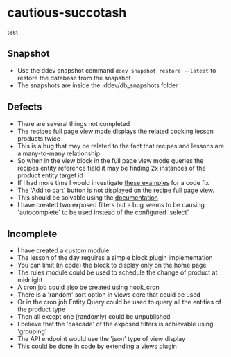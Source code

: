 # cautious-succotash
test
## Snapshot
- Use the ddev snapshot command `ddev snapshot restore --latest` to restore the database from the snapshot
- The snapshots are inside the .ddev/db_snapshots folder
## Defects
- There are several things not completed
- The recipes full page view mode displays the related cooking lesson products twice
- This is a bug that may be related to the fact that recipes and lessons are a many-to-many relationship
- So when in the view block in the full page view mode queries the recipes entity reference field it may be finding 2x instances of the product entity target id
- If I had more time I would investigate [these examples](https://docs.drupalcommerce.org/commerce2/developer-guide/core/libraries-and-dependencies/state-machine/code-recipes) for a code fix
- The 'Add to cart' button is not displayed on the recipe full page view.
- This should be solvable using the [documentation](https://docs.drupalcommerce.org/commerce2/developer-guide/products/displaying-products/add-to-cart-form)
- I have created two exposed filters but a bug seems to be causing 'autocomplete' to be used instead of the configured 'select'
## Incomplete
- I have created a custom module
- The lesson of the day requires a simple block plugin implementation
- You can limit (in code) the block to display only on the home page
- The rules module could be used to schedule the change of product at midnight
- A cron job could also be created using hook_cron
- There is a 'random' sort option in views core that could be used
- Or in the cron job Entity Query could be used to query all the entities of the product type
- Then all except one (randomly) could be unpublished
- I believe that the 'cascade' of the exposed filters is achievable using 'grouping'
- The API endpoint would use the 'json' type of view display
- This could be done in code by extending a views plugin
